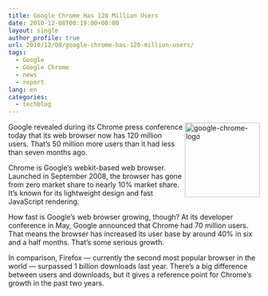 ```yaml
---
title: Google Chrome Has 120 Million Users
date: 2010-12-08T00:19:00+00:00
layout: single
author_profile: true
url: 2010/12/08/google-chrome-has-120-million-users/
tags:
  - Google
  - Google Chrome
  - news
  - report
lang: en
categories: 
  - techblog
---
```

[<img title="google-chrome-logo" border="0" alt="google-chrome-logo" align="right" src="http://lh6.ggpht.com/_vaUVXcmC3OI/TP7H7vwFbTI/AAAAAAAADdE/O8_yVaSyTZc/google-chrome-logo_thumb%5B1%5D.png?imgmax=800" width="150" height="150" />](http://lh5.ggpht.com/_vaUVXcmC3OI/TP7H5X09BNI/AAAAAAAADdA/k__nyVBq7u8/s1600-h/google-chrome-logo%5B3%5D.png)Google revealed during its Chrome press conference today that its web browser now has 120 million users. That’s 50 million more users than it had less than seven months ago. 

Chrome is Google’s webkit-based web browser. Launched in September 2008, the browser has gone from zero market share to nearly 10% market share. It’s known for its lightweight design and fast JavaScript rendering.

How fast is Google’s web browser growing, though? At its developer conference in May, Google announced that Chrome had 70 million users. That means the browser has increased its user base by around 40% in six and a half months. That’s some serious growth.

In comparison, Firefox — currently the second most popular browser in the world — surpassed 1 billion downloads last year. There’s a big difference between users and downloads, but it gives a reference point for Chrome’s growth in the past two years.